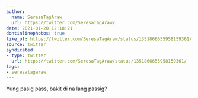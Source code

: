 ```yaml
---
author:
  name: SeresaTagAraw
  url: https://twitter.com/SeresaTagAraw/
date: 2021-01-20 12:18:21
dontinlinephotos: true
like_of: https://twitter.com/SeresaTagAraw/status/1351866655958159361/
source: twitter
syndicated:
- type: twitter
  url: https://twitter.com/SeresaTagAraw/status/1351866655958159361/
tags:
- seresatagaraw
---
```


Yung pasig pass, bakit di na lang passig?